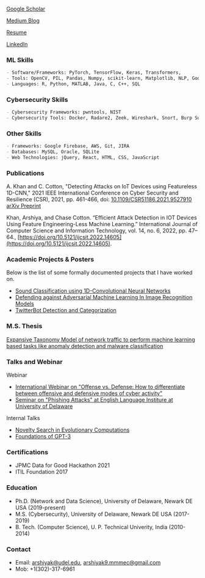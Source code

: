 [Google Scholar](https://scholar.google.com/citations?user=Jz96BT4AAAAJ)

[Medium Blog](https://arshiyak.medium.com/)

[Resume](https://github.com/CyberSecurIt/CyberSecurIt.github.io/blob/master/Arshiya_khan_resume.pdf)

[LinkedIn](https://www.linkedin.com/in/arshiyak9)


### ML Skills
```markdown
- Software/Frameworks: PyTorch, TensorFlow, Keras, Transformers, 
- Tools: OpenCV, PIL, Pandas, Numpy, scikit-learn, Matplotlib, NLP, Google Colab, Jupyter Notebook
- Languages: R, Python, MATLAB, Java, C, C++, SQL
```

### Cybersecurity Skills
```markdown
- Cybersecurity Frameworks: pwntools, NIST
- Cybersecurity Tools: Docker, Radare2, Zeek, Wireshark, Snort, Burp Suite, Metasploit
```

### Other Skills
```markdown
- Frameworks: Google Firebase, AWS, Git, JIRA
- Databases: MySQL, Oracle, SQLite
- Web Technologies: jQuery, React, HTML, CSS, JavaScript
```


### Publications
A. Khan and C. Cotton, "Detecting Attacks on IoT Devices using Featureless 1D-CNN," 2021 IEEE International Conference on Cyber Security and Resilience (CSR), 2021, pp. 461-466, doi: [10.1109/CSR51186.2021.9527910](https://ieeexplore.ieee.org/document/9527910)<br/>
[arXiv Preprint](https://arxiv.org/abs/2109.03989)

Khan, Arshiya, and Chase Cotton. “Efficient Attack Detection in IOT Devices Using Feature Engineering-Less Machine Learning.” International Journal of Computer Science and Information Technology, vol. 14, no. 6, 2022, pp. 47–64., [https://doi.org/10.5121/ijcsit.2022.14605](https://doi.org/10.5121/ijcsit.2022.14605).

### Academic Projects & Posters

Below is the list of some formally documented projects that I have worked on.
- [Sound Classification using 1D-Convolutional Neural Networks](https://github.com/CyberSecurIt/CyberSecurIt.github.io/tree/master/Posters/SoundClassification.pdf)
- [Defending against Adversarial Machine Learning In Image Recognition Models](https://github.com/CyberSecurIt/CyberSecurIt.github.io/blob/master/Posters/DefenseAgainstMLAttacks.pdf)
- [TwitterBot Detection and Categorization](https://github.com/CyberSecurIt/CyberSecurIt.github.io/tree/master/Projects/%23BotAttack.pdf) 

### M.S. Thesis
[Expansive Taxonomy Model of network traffic to perform machine learning based tasks like anomaly detection and malware classification](https://www.proquest.com/docview/2308191862?pq-origsite=gscholar&fromopenview=true)

### Talks and Webinar

Webinar
- [International Webinar on "Offense vs. Defense: How to differentiate between offensive and defensive modes of cyber activity"](https://github.com/CyberSecurIt/CyberSecurIt.github.io/blob/master/Talks%20and%20Presentations/offenceVsDefence.pdf)
- [Seminar on "Phishing Attacks" at English Language Institure at University of Delaware](https://github.com/CyberSecurIt/CyberSecurIt.github.io/blob/master/Talks%20and%20Presentations/Phishing.pdf)

Internal Talks
- [Novelty Search in Evolutionary Computations](https://github.com/CyberSecurIt/CyberSecurIt.github.io/blob/master/Talks%20and%20Presentations/Novelty%20Search%20in%20Evolutionary%20Computations.pdf)
- [Foundations of GPT-3](https://github.com/CyberSecurIt/CyberSecurIt.github.io/blob/master/Talks%20and%20Presentations/gpt3.pdf)


### Certifications
- JPMC Data for Good Hackathon 2021
- ITIL Foundation 2017

### Education
- Ph.D. (Network and Data Science), University of Delaware, Newark DE USA (2019-present)
- M.S. (Cybersecurity), University of Delaware, Newark DE USA (2017-2019)
- B. Tech. (Computer Science), U. P. Technical Univerity, India (2010-2014)

### Contact
- Email: arshiyak@udel.edu, arshiyak9.mmmec@gmail.com
- Mob: +1(302)-317-6961

